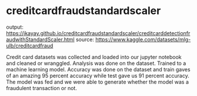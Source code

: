 # creditcardfraudstandardscaler





output: https://jkayay.github.io/creditcardfraudstandardscaler/creditcarddetectionfraudwithStandardScaler.html
source: https://www.kaggle.com/datasets/mlg-ulb/creditcardfraud

Credit card datasets was collected and loaded into our jupyter notebook and cleaned or wranggled. Analysis was done on the dataset. Trained to a machine
learning model. Accuracy was done on the dataset and train gaves of an amazing 95 percent accuracy while test gave us 91 percent accuracy. The model was
fed and we were able to generate whether the model was a fraudulent transaction or not.
